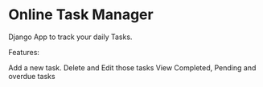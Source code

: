 Online Task Manager
======

Django App to track your daily Tasks.

Features:

  Add a new task.
  Delete and Edit those tasks
  View Completed, Pending and overdue tasks
